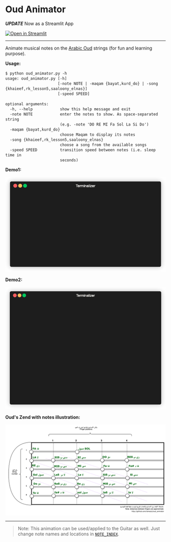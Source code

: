 Oud Animator
============

**_UPDATE_** Now as a Streamlit App 

[![Open in Streamlit][share_badge]][share_link]

[share_badge]: https://static.streamlit.io/badges/streamlit_badge_black_white.svg
[share_link]: https://oudnote.streamlit.app

<hr>

Animate musical notes on the [Arabic Oud](https://en.wikipedia.org/wiki/Oud) strings (for fun and learning purpose).  

**Usage:**

```
$ python oud_animator.py -h
usage: oud_animator.py [-h]
                       [-note NOTE | -maqam {bayat,kurd_do} | -song {khaieef,rk_lesson5,saaloony_elnas}]
                       [-speed SPEED]

optional arguments:
  -h, --help            show this help message and exit
  -note NOTE            enter the notes to show. As space-separated string
                        (e.g. -note 'DO RE MI Fa Sol La Si Do')
  -maqam {bayat,kurd_do}
                        choose Maqam to display its notes
  -song {khaieef,rk_lesson5,saaloony_elnas}
                        choose a song from the available songs
  -speed SPEED          transition speed between notes (i.e. sleep time in
                        seconds)
```

**Demo1:**

![](assets/demo.gif)

**Demo2:**

![](assets/all_notes.gif)


**Oud's Zend with notes illustration:**


![](assets/README-5a98cab3.png)
<!-- ![](assets/README-a9d1911e.png) -->




<hr>

> Note: This animation can be used/applied to the Guitar as well. Just change note names and locations in [`NOTE_INDEX`](https://github.com/iamaziz/oud_animator/blob/master/config.py#L26-L55).
